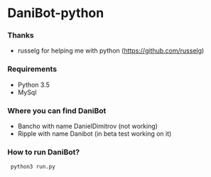 # DaniBot-python

### Thanks
- russelg for helping me with python (https://github.com/russelg)

### Requirements
- Python 3.5
- MySql

### Where you can find DaniBot
- Bancho with name DanielDimitrov (not working)
- Ripple with name Danibot (in beta test working on it)

### How to run DaniBot?
``` python3 run.py```